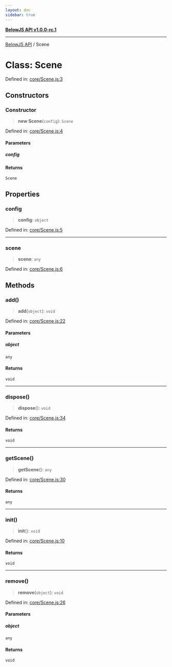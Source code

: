 ```yaml
---
layout: doc
sidebar: true
---
```


[**BelowJS API v1.0.0-rc.1**](../README.md)

***

[BelowJS API](../globals.md) / Scene

# Class: Scene

Defined in: [core/Scene.js:3](https://github.com/patrick-morrison/belowjs/blob/03f7a8be425170900ce7223be2af24ddc822ead2/src/core/Scene.js#L3)

## Constructors

### Constructor

> **new Scene**(`config`): `Scene`

Defined in: [core/Scene.js:4](https://github.com/patrick-morrison/belowjs/blob/03f7a8be425170900ce7223be2af24ddc822ead2/src/core/Scene.js#L4)

#### Parameters

##### config

#### Returns

`Scene`

## Properties

### config

> **config**: `object`

Defined in: [core/Scene.js:5](https://github.com/patrick-morrison/belowjs/blob/03f7a8be425170900ce7223be2af24ddc822ead2/src/core/Scene.js#L5)

***

### scene

> **scene**: `any`

Defined in: [core/Scene.js:6](https://github.com/patrick-morrison/belowjs/blob/03f7a8be425170900ce7223be2af24ddc822ead2/src/core/Scene.js#L6)

## Methods

### add()

> **add**(`object`): `void`

Defined in: [core/Scene.js:22](https://github.com/patrick-morrison/belowjs/blob/03f7a8be425170900ce7223be2af24ddc822ead2/src/core/Scene.js#L22)

#### Parameters

##### object

`any`

#### Returns

`void`

***

### dispose()

> **dispose**(): `void`

Defined in: [core/Scene.js:34](https://github.com/patrick-morrison/belowjs/blob/03f7a8be425170900ce7223be2af24ddc822ead2/src/core/Scene.js#L34)

#### Returns

`void`

***

### getScene()

> **getScene**(): `any`

Defined in: [core/Scene.js:30](https://github.com/patrick-morrison/belowjs/blob/03f7a8be425170900ce7223be2af24ddc822ead2/src/core/Scene.js#L30)

#### Returns

`any`

***

### init()

> **init**(): `void`

Defined in: [core/Scene.js:10](https://github.com/patrick-morrison/belowjs/blob/03f7a8be425170900ce7223be2af24ddc822ead2/src/core/Scene.js#L10)

#### Returns

`void`

***

### remove()

> **remove**(`object`): `void`

Defined in: [core/Scene.js:26](https://github.com/patrick-morrison/belowjs/blob/03f7a8be425170900ce7223be2af24ddc822ead2/src/core/Scene.js#L26)

#### Parameters

##### object

`any`

#### Returns

`void`
